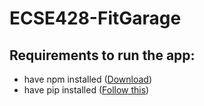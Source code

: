 # ECSE428-FitGarage

## Requirements to run the app:
  - have npm installed ([Download](https://nodejs.org/en/download/))
  - have pip installed ([Follow this](https://phoenixnap.com/kb/install-pip-windows))
